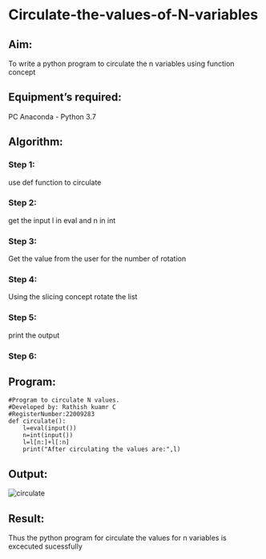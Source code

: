 # Circulate-the-values-of-N-variables
## Aim:
To write a python program to circulate the n variables using function concept
## Equipment’s required:
PC
Anaconda - Python 3.7
## Algorithm: 
### Step 1: 
use def function to circulate 
### Step 2: 
get the input l in eval and n in int
### Step 3: 
Get the value from the user for the number of rotation
### Step 4: 
Using the slicing concept rotate the list
### Step 5: 
print the output
### Step 6: 
## Program:
```
#Program to circulate N values.
#Developed by: Rathish kuamr C
#RegisterNumber:22009283
def circulate():
    l=eval(input())
    n=int(input())
    l=l[n:]+l[:n]
    print("After circulating the values are:",l)

```
## Output:
![circulate](https://user-images.githubusercontent.com/120539398/213845003-f5492145-cecb-4dc2-8de7-50afb8e770a3.png)




## Result:
Thus the python program for circulate the values for n variables is excecuted sucessfully

